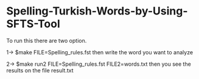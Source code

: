 # Spelling-Turkish-Words-by-Using-SFTS-Tool


To run this there are two option.

1->  $make FILE=Spelling_rules.fst
	then write the word you want to analyze


2-> $make run2 FILE=Spelling_rules.fst FILE2=words.txt
	then you see the results on the file result.txt
